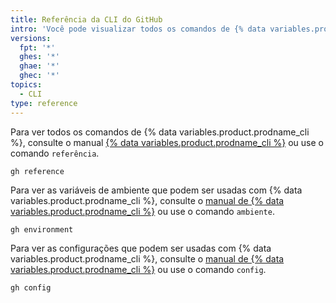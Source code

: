 ```yaml
---
title: Referência da CLI do GitHub
intro: 'Você pode visualizar todos os comandos de {% data variables.product.prodname_cli %} no seu terminal ou no manual de {% data variables.product.prodname_cli %}.'
versions:
  fpt: '*'
  ghes: '*'
  ghae: '*'
  ghec: '*'
topics:
  - CLI
type: reference
---
```


Para ver todos os comandos de {% data variables.product.prodname_cli %}, consulte o manual [{% data variables.product.prodname_cli %}](https://cli.github.com/manual/gh_help_reference) ou use o comando `referência`.

```shell
gh reference
```

Para ver as variáveis de ambiente que podem ser usadas com {% data variables.product.prodname_cli %}, consulte o [manual de {% data variables.product.prodname_cli %}](https://cli.github.com/manual/gh_help_environment) ou use o comando `ambiente`.

```shell
gh environment
```

Para ver as configurações que podem ser usadas com {% data variables.product.prodname_cli %}, consulte o [manual de {% data variables.product.prodname_cli %}](https://cli.github.com/manual/gh_config) ou use o comando `config`.

```shell
gh config
```
